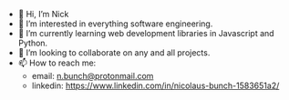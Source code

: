- 👋 Hi, I’m Nick
- 👀 I’m interested in everything software engineering.
- 🌱 I’m currently learning web development libraries in Javascript and Python.
- 💞️ I’m looking to collaborate on any and all projects.
- 📫 How to reach me: 
    - email: n.bunch@protonmail.com
    - linkedin: https://www.linkedin.com/in/nicolaus-bunch-1583651a2/

